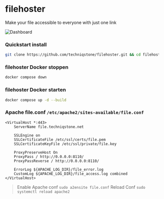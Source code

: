 # filehoster
Make your file accessible to everyone with just one link

![Dashboard](https://file.techniqstone.net/files/bO4hcapFNYgm)

### Quickstart install
```bash
git clone https://github.com/techniqstone/filehoster.git && cd filehoster && chmod +x setup.sh && ./setup.sh
```

### filehoster Docker stoppen
```bash
docker compose down
```

### filehoster Docker starten
```bash
docker compose up -d --build
```

### Apache file.conf `/etc/apache2/sites-available/file.conf`
```
<VirtualHost *:443>
    ServerName file.techniqstone.net

    SSLEngine on
    SSLCertificateFile /etc/ssl/certs/file.pem
    SSLCertificateKeyFile /etc/ssl/private/file.key

    ProxyPreserveHost On
    ProxyPass / http://0.0.0.0:8110/
    ProxyPassReverse / http://0.0.0.0:8110/

    ErrorLog ${APACHE_LOG_DIR}/file_error.log
    CustomLog ${APACHE_LOG_DIR}/file_access.log combined
</VirtualHost>
```
> Enable Apache conf `sudo a2ensite file.conf`
> Reload Conf `sudo systemctl reload apache2`
